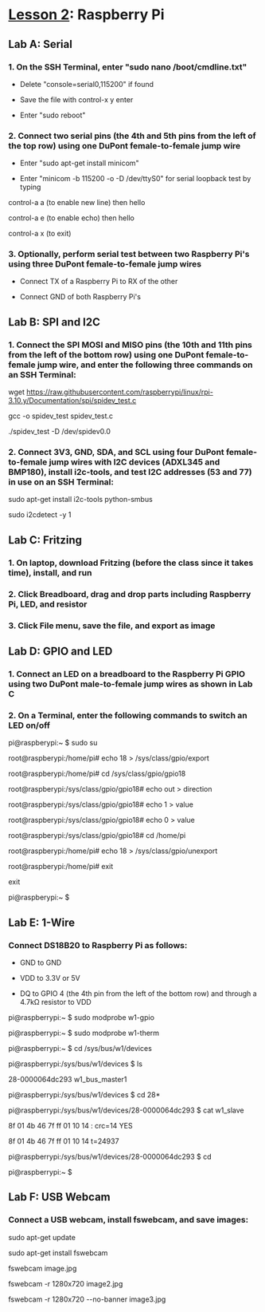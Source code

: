 # <a href="https://goo.gl/hRoMYW">Lesson 2</a>: Raspberry Pi

## Lab A: Serial

### 1. On the SSH Terminal, enter "sudo nano /boot/cmdline.txt"

* Delete "console=serial0,115200" if found

* Save the file with control-x y enter

* Enter "sudo reboot"

### 2. Connect two serial pins (the 4th and 5th pins from the left of the top row) using one DuPont female-to-female jump wire

* Enter "sudo apt-get install minicom"

* Enter "minicom -b 115200 -o -D /dev/ttyS0" for serial loopback test by typing

control-a a (to enable new line) then hello

control-a e (to enable echo) then hello

control-a x (to exit)

### 3. Optionally, perform serial test between two Raspberry Pi's using three DuPont female-to-female jump wires

* Connect TX of a Raspberry Pi to RX of the other

* Connect GND of both Raspberry Pi's

## Lab B: SPI and I2C

### 1. Connect the SPI MOSI and MISO pins (the 10th and 11th pins from the left of the bottom row) using one DuPont female-to-female jump wire, and enter the following three commands on an SSH Terminal:

wget https://raw.githubusercontent.com/raspberrypi/linux/rpi-3.10.y/Documentation/spi/spidev_test.c

gcc -o spidev_test spidev_test.c

./spidev_test -D /dev/spidev0.0

### 2. Connect 3V3, GND, SDA, and SCL using four DuPont female-to-female jump wires with I2C devices (ADXL345 and BMP180), install i2c-tools, and test I2C addresses (53 and 77) in use on an SSH Terminal:

sudo apt-get install i2c-tools python-smbus

sudo i2cdetect -y 1

## Lab C: Fritzing

### 1. On laptop, download Fritzing (before the class since it takes time), install, and run 

### 2. Click Breadboard, drag and drop parts including Raspberry Pi, LED, and resistor

### 3. Click File menu, save the file, and export as image

## Lab D: GPIO and LED

### 1. Connect an LED on a breadboard to the Raspberry Pi GPIO using two DuPont male-to-female jump wires as shown in Lab C

### 2. On a Terminal, enter the following commands to switch an LED on/off 

pi@raspberypi:~ $ sudo su

root@raspberypi:/home/pi# echo 18 > /sys/class/gpio/export

root@raspberypi:/home/pi# cd /sys/class/gpio/gpio18

root@raspberypi:/sys/class/gpio/gpio18# echo out > direction

root@raspberypi:/sys/class/gpio/gpio18# echo 1 > value

root@raspberypi:/sys/class/gpio/gpio18# echo 0 > value

root@raspberypi:/sys/class/gpio/gpio18# cd /home/pi

root@raspberypi:/home/pi# echo 18 > /sys/class/gpio/unexport

root@raspberypi:/home/pi# exit

exit

pi@raspberypi:~ $

## Lab E: 1-Wire

### Connect DS18B20 to Raspberry Pi as follows:

* GND to GND

* VDD to 3.3V or 5V

* DQ to GPIO 4 (the 4th pin from the left of the bottom row) and through a 4.7kΩ resistor to VDD

pi@raspberrypi:~ $ sudo modprobe w1-gpio

pi@raspberrypi:~ $ sudo modprobe w1-therm

pi@raspberrypi:~ $ cd /sys/bus/w1/devices

pi@raspberrypi:/sys/bus/w1/devices $ ls

28-0000064dc293  w1_bus_master1

pi@raspberrypi:/sys/bus/w1/devices $ cd 28*

pi@raspberrypi:/sys/bus/w1/devices/28-0000064dc293 $ cat w1_slave

8f 01 4b 46 7f ff 01 10 14 : crc=14 YES

8f 01 4b 46 7f ff 01 10 14 t=24937

pi@raspberrypi:/sys/bus/w1/devices/28-0000064dc293 $ cd

pi@raspberrypi:~ $ 

## Lab F: USB Webcam

### Connect a USB webcam, install fswebcam, and save images:

sudo apt-get update

sudo apt-get install fswebcam

fswebcam image.jpg

fswebcam -r 1280x720 image2.jpg

fswebcam -r 1280x720 --no-banner image3.jpg
